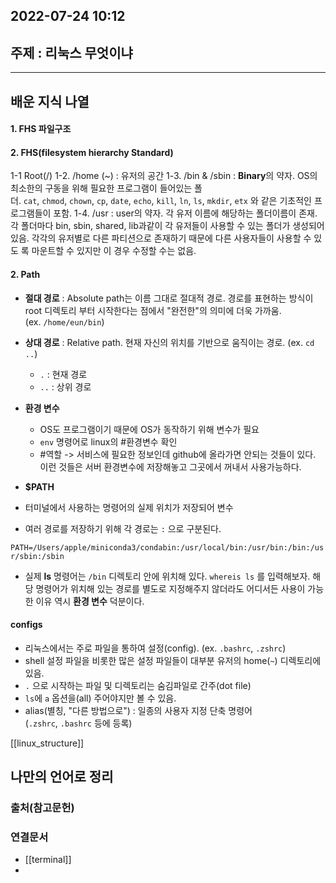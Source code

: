 ## 2022-07-24 10:12  

## 주제 : 리눅스 무엇이냐
----
## 배운 지식 나열
#### 1. FHS 파일구조 


#### 2. FHS(filesystem hierarchy Standard)
1-1 Root(/)
1-2. /home (~)  :   유저의 공간
1-3. /bin & /sbin : **Binary**의 약자. OS의 최소한의 구동을 위해 필요한 프로그램이 들어있는 폴더. `cat`, `chmod`, `chown`, `cp`, `date`, `echo`, `kill`, `ln`, `ls`, `mkdir`, `etx` 와 같은 기초적인 프로그램들이 포함.
1-4. /usr : user의 약자. 각 유저 이름에 해당하는 폴더이름이 존재. 각 폴더마다 bin, sbin, shared, lib과같이 각 유저들이 사용할 수 있는 폴더가 생성되어 있음. 각각의 유저별로 다른 파티션으로 존재하기 때문에 다른 사용자들이 사용할 수 있도 록 마운트할 수 있지만 이 경우 수정할 수는 없음.

#### 2. Path
-   **절대 경로** : Absolute path는 이름 그대로 절대적 경로. 경로를 표현하는 방식이 root 디렉토리 부터 시작한다는 점에서 "완전한"의 의미에 더욱 가까움. (ex. `/home/eun/bin`)
    
-   **상대 경로** : Relative path. 현재 자신의 위치를 기반으로 움직이는 경로. (ex. `cd ..`)
    -   `.` : 현재 경로
    -   `..` : 상위 경로

-  **환경 변수**

	-   OS도 프로그램이기 때문에 OS가 동작하기 위해 변수가 필요
	-    `env` 명령어로 linux의 #환경변수 확인
	- #역할 -> 서비스에 필요한 정보인데 github에 올라가면 안되는 것들이 있다. 이런 것들은 서버 환경변수에 저장해놓고 그곳에서 꺼내서 사용가능하다. 

- **$PATH**

-   터미널에서 사용하는 명령어의 실제 위치가 저장되어 변수
-   여러 경로를 저장하기 위해 각 경로는 `:` 으로 구분된다.

`PATH=/Users/apple/miniconda3/condabin:/usr/local/bin:/usr/bin:/bin:/usr/sbin:/sbin`


-   실제 **ls** 명령어는 `/bin` 디렉토리 안에 위치해 있다. `whereis ls` 를 입력해보자. 해당 명령어가 위치해 있는 경로를 별도로 지정해주지 않더라도 어디서든 사용이 가능한 이유 역시 **환경 변수** 덕분이다.


#### configs
-   리눅스에서는 주로 파일을 통하여 설정(config). (ex. `.bashrc`, `.zshrc`)
-   shell 설정 파일을 비롯한 많은 설정 파일들이 대부분 유저의 home(`~`) 디렉토리에 있음.
-   `.` 으로 시작하는 파일 및 디렉토리는 숨김파일로 간주(dot file)
-   `ls`에 `a` 옵션을(all) 주어야지만 볼 수 있음.
-   alias(별칭, "다른 방법으로") : 일종의 사용자 지정 단축 명령어 (`.zshrc`, `.bashrc` 등에 등록)


[[linux_structure]]

## 나만의 언어로 정리




### 출처(참고문헌)



### 연결문서
- [[terminal]]
- 
